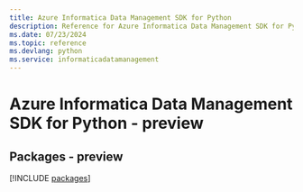 ```yaml
---
title: Azure Informatica Data Management SDK for Python
description: Reference for Azure Informatica Data Management SDK for Python
ms.date: 07/23/2024
ms.topic: reference
ms.devlang: python
ms.service: informaticadatamanagement
---
```

# Azure Informatica Data Management SDK for Python - preview
## Packages - preview
[!INCLUDE [packages](informatica-data-management-index.md)]
